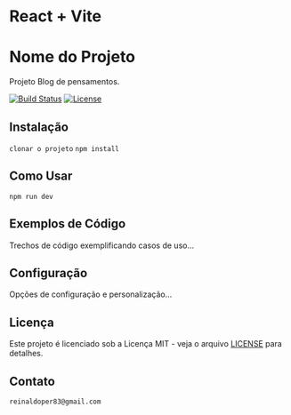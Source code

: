 # React + Vite

# Nome do Projeto

Projeto Blog de pensamentos.

[![Build Status](https://travis-ci.org/seu-usuario/seu-repositorio.svg?branch=master)](https://travis-ci.org/seu-usuario/seu-repositorio)
[![License](https://img.shields.io/badge/License-MIT-blue.svg)](LICENCE)

## Instalação

`clonar o projeto`
`npm install`

## Como Usar

`npm run dev`

## Exemplos de Código

Trechos de código exemplificando casos de uso...

## Configuração

Opções de configuração e personalização...

## Licença

Este projeto é licenciado sob a Licença MIT - veja o arquivo [LICENSE](LICENCE) para detalhes.

## Contato

`reinaldoper83@gmail.com`

